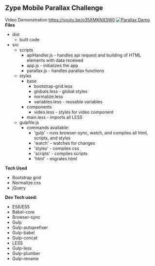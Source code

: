 Zype Mobile Parallax Challenge
------------------------------

Video Demonstration
https://youtu.be/o35XMKNX3W0
[![Parallax Demo](https://i.ytimg.com/vi/o35XMKNX3W0/hqdefault.jpg)](https://www.youtube.com/watch?v=o35XMKNX3W0&feature=youtu.be)
**Files**

 - dist
   - built code
 - src
   - scripts
     - apiHandler.js - handles api request and building of HTML elements with data received
     - app.js - initializes the app
     - parallax.js - handles parallax functions
   - styles
     - base
       - bootstrap-grid.less
       - globals.less - global styles
       - normalize.less
       - variables.less - reusable variables
     - components
       - video.less - styles for video component
     - main.less - imports all LESS
   - gulpfile.js 
     - commands available:
       - 'gulp' - runs browser-sync, watch, and compiles all html, scripts, and styles
       - 'watch' - watches for changes
       - 'styles' - compiles css
       - 'scripts' - compiles scripts
       - 'html' - migrates html
  

**Tech Used**

 - Bootstrap grid
 - Normalize.css
 - jQuery

**Dev Tech used:**

 - ES6/ES5
 - Babel-core
 - Browser-sync
 - Gulp
 - Gulp-autoprefixer
 - Gulp-babel
 - Gulp-concat
 - LESS
 - Gulp-less
 - Gulp-plumber
 - Gulp-rename